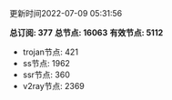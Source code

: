 更新时间2022-07-09 05:31:56

**总订阅: 377**
**总节点: 16063**
**有效节点: 5112**
- trojan节点: 421
- ss节点: 1962
- ssr节点: 360
- v2ray节点: 2369
